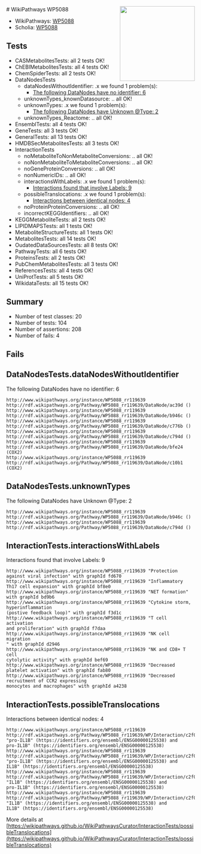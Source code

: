 <img style="float: right; width: 200px" src="https://upload.wikimedia.org/wikipedia/commons/thumb/8/83/Wplogo_with_text_500.png/640px-Wplogo_with_text_500.png" />
# WikiPathways WP5088

* WikiPathways: [WP5088](https://new.wikipathways.org/pathways/WP5088)
* Scholia: [WP5088](https://scholia.toolforge.org/wikipathways/WP5088)
## Tests
* CASMetabolitesTests: all 2 tests OK!
* ChEBIMetabolitesTests: all 4 tests OK!
* ChemSpiderTests: all 2 tests OK!
* DataNodesTests
    * dataNodesWithoutIdentifier: .x we found 1 problem(s):
        * [The following DataNodes have no identifier: 6](#d2d32fa5)
    * unknownTypes_knownDatasource: .. all OK!
    * unknownTypes: .x we found 1 problem(s):
        * [The following DataNodes have Unknown @Type: 2](#839973e0)
    * unknownTypes_Reactome: .. all OK!
* EnsemblTests: all 4 tests OK!
* GeneTests: all 3 tests OK!
* GeneralTests: all 13 tests OK!
* HMDBSecMetabolitesTests: all 3 tests OK!
* InteractionTests
    * noMetaboliteToNonMetaboliteConversions: .. all OK!
    * noNonMetaboliteToMetaboliteConversions: .. all OK!
    * noGeneProteinConversions: .. all OK!
    * nonNumericIDs: .. all OK!
    * interactionsWithLabels: .x we found 1 problem(s):
        * [Interactions found that involve Labels: 9](#630d2680)
    * possibleTranslocations: .x we found 1 problem(s):
        * [Interactions between identical nodes: 4](#1c118209)
    * noProteinProteinConversions: .. all OK!
    * incorrectKEGGIdentifiers: .. all OK!
* KEGGMetaboliteTests: all 2 tests OK!
* LIPIDMAPSTests: all 1 tests OK!
* MetaboliteStructureTests: all 1 tests OK!
* MetabolitesTests: all 14 tests OK!
* OudatedDataSourcesTests: all 8 tests OK!
* PathwayTests: all 6 tests OK!
* ProteinsTests: all 2 tests OK!
* PubChemMetabolitesTests: all 3 tests OK!
* ReferencesTests: all 4 tests OK!
* UniProtTests: all 5 tests OK!
* WikidataTests: all 15 tests OK!


## Summary

* Number of test classes: 20
* Number of tests: 104
* Number of assertions: 208
* Number of fails: 4

## Fails

<a name="d2d32fa5" />

## DataNodesTests.dataNodesWithoutIdentifier

The following DataNodes have no identifier: 6
```
http://www.wikipathways.org/instance/WP5088_rr119639 http://rdf.wikipathways.org/Pathway/WP5088_rr119639/DataNode/ac39d ()
http://www.wikipathways.org/instance/WP5088_rr119639 http://rdf.wikipathways.org/Pathway/WP5088_rr119639/DataNode/b946c ()
http://www.wikipathways.org/instance/WP5088_rr119639 http://rdf.wikipathways.org/Pathway/WP5088_rr119639/DataNode/c776b ()
http://www.wikipathways.org/instance/WP5088_rr119639 http://rdf.wikipathways.org/Pathway/WP5088_rr119639/DataNode/c794d ()
http://www.wikipathways.org/instance/WP5088_rr119639 http://rdf.wikipathways.org/Pathway/WP5088_rr119639/DataNode/bfe24 (COX2)
http://www.wikipathways.org/instance/WP5088_rr119639 http://rdf.wikipathways.org/Pathway/WP5088_rr119639/DataNode/c10b1 (COX2)
```

<a name="839973e0" />

## DataNodesTests.unknownTypes

The following DataNodes have Unknown @Type: 2
```
http://www.wikipathways.org/instance/WP5088_rr119639 http://rdf.wikipathways.org/Pathway/WP5088_rr119639/DataNode/b946c ()
http://www.wikipathways.org/instance/WP5088_rr119639 http://rdf.wikipathways.org/Pathway/WP5088_rr119639/DataNode/c794d ()
```

<a name="630d2680" />

## InteractionTests.interactionsWithLabels

Interactions found that involve Labels: 9
```
http://www.wikipathways.org/instance/WP5088_rr119639 "Protection against viral infection" with graphId fd670
http://www.wikipathways.org/instance/WP5088_rr119639 "Inflammatory Th17 cell expansion" with graphId bf8e0
http://www.wikipathways.org/instance/WP5088_rr119639 "NET formation" with graphId bd9b6
http://www.wikipathways.org/instance/WP5088_rr119639 "Cytokine storm, hyperinflammation 
(postive feedback loop)" with graphId f3d1c
http://www.wikipathways.org/instance/WP5088_rr119639 "T cell activation 
and proliferation" with graphId f7daa
http://www.wikipathways.org/instance/WP5088_rr119639 "NK cell migration
" with graphId d2946
http://www.wikipathways.org/instance/WP5088_rr119639 "NK and CD8+ T cell 
cytolytic activity" with graphId bef69
http://www.wikipathways.org/instance/WP5088_rr119639 "Decreased platelet activation" with graphId fab80
http://www.wikipathways.org/instance/WP5088_rr119639 "Decreased recruitment of CCR2 expressing 
monocytes and macrophages" with graphId a4238
```

<a name="1c118209" />

## InteractionTests.possibleTranslocations

Interactions between identical nodes: 4
```
http://www.wikipathways.org/instance/WP5088_rr119639 http://rdf.wikipathways.org/Pathway/WP5088_rr119639/WP/Interaction/c2f08 "pro-IL1B" (https://identifiers.org/ensembl/ENSG00000125538) and 
pro-IL1B" (https://identifiers.org/ensembl/ENSG00000125538)
http://www.wikipathways.org/instance/WP5088_rr119639 http://rdf.wikipathways.org/Pathway/WP5088_rr119639/WP/Interaction/c2f08 "pro-IL1B" (https://identifiers.org/ensembl/ENSG00000125538) and 
IL1B" (https://identifiers.org/ensembl/ENSG00000125538)
http://www.wikipathways.org/instance/WP5088_rr119639 http://rdf.wikipathways.org/Pathway/WP5088_rr119639/WP/Interaction/c2f08 "IL1B" (https://identifiers.org/ensembl/ENSG00000125538) and 
pro-IL1B" (https://identifiers.org/ensembl/ENSG00000125538)
http://www.wikipathways.org/instance/WP5088_rr119639 http://rdf.wikipathways.org/Pathway/WP5088_rr119639/WP/Interaction/c2f08 "IL1B" (https://identifiers.org/ensembl/ENSG00000125538) and 
IL1B" (https://identifiers.org/ensembl/ENSG00000125538)
```

More details at [https://wikipathways.github.io/WikiPathwaysCurator/InteractionTests/possibleTranslocations](https://wikipathways.github.io/WikiPathwaysCurator/InteractionTests/possibleTranslocations)

